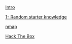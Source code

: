 

[Intro](https://korrectional.github.io/Posts/Intro.txt)

[1- Random starter knowledge](https://korrectional.github.io/Posts/RStarterK.txt)

[nmap](https://korrectional.github.io/Posts/nmap.txt)

[Hack The Box](https://korrectional.github.io/HTB/mainHTB.txt)
